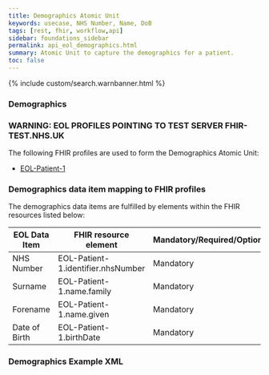 ```yaml
---
title: Demographics Atomic Unit
keywords: usecase, NHS Number, Name, DoB
tags: [rest, fhir, workflow,api]
sidebar: foundations_sidebar
permalink: api_eol_demographics.html
summary: Atomic Unit to capture the demographics for a patient.
toc: false
---
```

{% include custom/search.warnbanner.html %}

### Demographics ###

### WARNING: EOL PROFILES POINTING TO TEST SERVER FHIR-TEST.NHS.UK ###

The following FHIR profiles are used to form the Demographics Atomic Unit:

- [EOL-Patient-1](https://fhir-test.nhs.uk/STU3/StructureDefinition/EOL-Patient-1)

### Demographics data item mapping to FHIR profiles ###

The demographics data items are fulfilled by elements within the FHIR resources listed below:

| EOL Data Item                       | FHIR resource element                                                   | Mandatory/Required/Optional |
|-------------------------------------|-------------------------------------------------------------------------|-----------------------------|
| NHS Number        		       | EOL-Patient-1.identifier.nhsNumber           | Mandatory                   |
| Surname				  | EOL-Patient-1.name.family	| Mandatory |
| Forename						  | EOL-Patient-1.name.given  | Mandatory |
| Date of Birth			  | EOL-Patient-1.birthDate												| Mandatory |


### Demographics Example XML ###

<script src="https://gist.github.com/IOPS-DEV/daf35a12e3d7723c0ed0d9c49c18ec99.js"></script>



